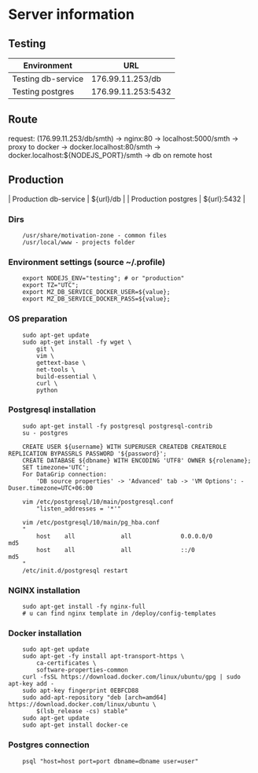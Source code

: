 # Server information

## Testing
| Environment | URL |
|---|---|
| Testing db-service | 176.99.11.253/db |
| Testing postgres | 176.99.11.253:5432 |

## Route
request: (176.99.11.253/db/smth) -> nginx:80 -> localhost:5000/smth ->
proxy to docker -> docker.localhost:80/smth -> docker.localhost:${NODEJS_PORT}/smth ->
db on remote host

## Production
| Production db-service | ${url}/db |
| Production postgres | ${url}:5432 |

### Dirs
```
    /usr/share/motivation-zone - common files
    /usr/local/www - projects folder
```

### Environment settings (source ~/.profile)
```
    export NODEJS_ENV="testing"; # or "production"
    export TZ="UTC";
    export MZ_DB_SERVICE_DOCKER_USER=${value};
    export MZ_DB_SERVICE_DOCKER_PASS=${value};
```

### OS preparation
```
    sudo apt-get update
    sudo apt-get install -fy wget \
        git \
        vim \
        gettext-base \
        net-tools \
        build-essential \
        curl \
        python
```

### Postgresql installation
```
    sudo apt-get install -fy postgresql postgresql-contrib
    su - postgres
```
```
    CREATE USER ${username} WITH SUPERUSER CREATEDB CREATEROLE REPLICATION BYPASSRLS PASSWORD '${password}';
    CREATE DATABASE ${dbname} WITH ENCODING 'UTF8' OWNER ${rolename};
    SET timezone='UTC';
    For DataGrip connection:
        'DB source properties' -> 'Advanced' tab -> 'VM Options': -Duser.timezone=UTC+06:00
```
```
    vim /etc/postgresql/10/main/postgresql.conf
        "listen_addresses = '*'"

    vim /etc/postgresql/10/main/pg_hba.conf
    "
        host    all             all              0.0.0.0/0                       md5
        host    all             all              ::/0                            md5
    "
    /etc/init.d/postgresql restart
```

### NGINX installation
```
    sudo apt-get install -fy nginx-full
    # u can find nginx template in /deploy/config-templates
```

### Docker installation
```
    sudo apt-get update
    sudo apt-get -fy install apt-transport-https \
        ca-certificates \
        software-properties-common
    curl -fsSL https://download.docker.com/linux/ubuntu/gpg | sudo apt-key add -
    sudo apt-key fingerprint 0EBFCD88
    sudo add-apt-repository "deb [arch=amd64] https://download.docker.com/linux/ubuntu \
        $(lsb_release -cs) stable"
    sudo apt-get update
    sudo apt-get install docker-ce
```

### Postgres connection
```
    psql "host=host port=port dbname=dbname user=user"
```
